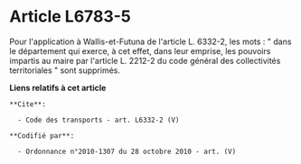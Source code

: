 # Article L6783-5

Pour l'application à Wallis-et-Futuna de l'article L. 6332-2, les mots : " dans le département qui exerce, à cet effet, dans
leur emprise, les pouvoirs impartis au maire par l'article L. 2212-2 du code général des collectivités territoriales " sont
supprimés.

**Liens relatifs à cet article**

	**Cite**:

	  - Code des transports - art. L6332-2 (V)

	**Codifié par**:

	  - Ordonnance n°2010-1307 du 28 octobre 2010 - art. (V)

